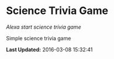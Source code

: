 # Science Trivia Game
*Alexa start science trivia game*

Simple science trivia game

**Last Updated:** 2016-03-08 15:32:41